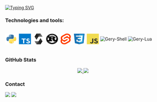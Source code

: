 [![Typing SVG](https://readme-typing-svg.herokuapp.com?font=Fira+Code&pause=1000&color=B3EEF7&width=435&lines=Welcome+to+0xGery+Github+Profile)](https://git.io/typing-svg)

### Technologies and tools:

<div style="display: inline_block"><br> <img align="center" alt="Gery-Python" height="35" width="40" src="https://raw.githubusercontent.com/devicons/devicon/master/icons/python/python-original.svg"> <img align="center" alt="Gery-TypeScript" height="35" width="40" src="https://raw.githubusercontent.com/devicons/devicon/master/icons/typescript/typescript-original.svg"> <img align="center" alt="Gery-Solidity" height="35" width="40" src="https://raw.githubusercontent.com/devicons/devicon/master/icons/solidity/solidity-original.svg"> <img align="center" alt="Gery-Rust" height="35" width="40" src="https://raw.githubusercontent.com/devicons/devicon/master/icons/rust/rust-original.svg"> <img align="center" alt="Gery-Svelte" height="35" width="40" src="https://raw.githubusercontent.com/devicons/devicon/master/icons/svelte/svelte-original.svg"> <img align="center" alt="Gery-CSS" height="35" width="40" src="https://raw.githubusercontent.com/devicons/devicon/master/icons/css3/css3-original.svg"> <img align="center" alt="Gery-JavaScript" height="35" width="40" src="https://raw.githubusercontent.com/devicons/devicon/master/icons/javascript/javascript-original.svg"> <img align="center" alt="Gery-Shell" height="35" width="40" src="https://cdn.jsdelivr.net/gh/devicons/devicon/icons/bash/bash-original.svg"> <img align="center" alt="Gery-Lua" height="35" width="40" src="https://cdn.jsdelivr.net/gh/devicons/devicon/icons/lua/lua-original.svg"> </div><br>

### GitHub Stats

<div align="center" style="display: flex; justify-content: center;"> 
    <a href="https://github.com/0xGery"> 
    <img height="180px" src="https://github-readme-stats.vercel.app/api?username=0xGery&show_icons=true&theme=one_dark_pro&include_all_commits=true&count_private=true"/> 
    <img height="180px" src="https://github-readme-stats.vercel.app/api/top-langs/?username=0xGery&layout=compact&langs_count=8&theme=one_dark_pro"/> 
    </a> 
</div>
    
### Contact
<div> 
    <a href="https://x.com/NullxGery" target="_blank"><img src="https://img.shields.io/badge/-Twitter-%231DA1F2?style=for-the-badge&logo=twitter&logoColor=white"></a> 
    <a href="mailto:0xgery@proton.me"><img src="https://img.shields.io/badge/-Email-%23333?style=for-the-badge&logo=gmail&logoColor=white"></a> 
</div>
